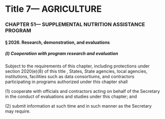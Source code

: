 
# Title 7— AGRICULTURE
### CHAPTER 51— SUPPLEMENTAL NUTRITION ASSISTANCE PROGRAM
#### § 2026. Research, demonstration, and evaluations
##### (l) Cooperation with program research and evaluation

Subject to the requirements of this chapter, including protections under section 2020(e)(8) of this title , States, State agencies, local agencies, institutions, facilities such as data consortiums, and contractors participating in programs authorized under this chapter shall

(1) cooperate with officials and contractors acting on behalf of the Secretary in the conduct of evaluations and studies under this chapter; and

(2) submit information at such time and in such manner as the Secretary may require.
